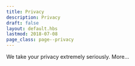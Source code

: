 ```yaml
---
title: Privacy
description: Privacy
draft: false
layout: default.hbs
lastmod: 2018-07-08
page_class: page--privacy
---
```


We take your privacy extremely seriously. More&hellip;

